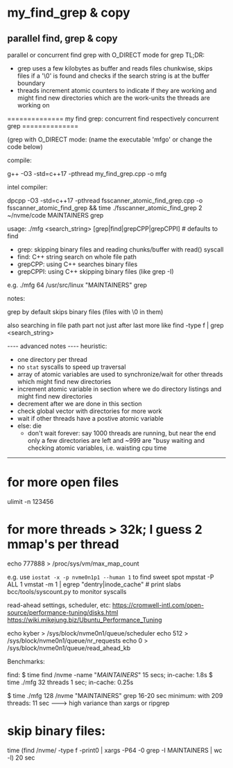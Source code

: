 # my_find_grep & copy
## parallel find, grep & copy

parallel or concurrent find grep with O_DIRECT mode for grep
TL;DR:

- grep uses a few kilobytes as buffer and reads files chunkwise, skips files if a '\0' is found and checks if the search string is at the buffer boundary
- threads increment atomic counters to indicate if they are working and might find new directories which are the work-units the threads are working on

============== my find grep: concurrent find respectively concurrent grep ==============

(grep with O_DIRECT mode: (name the executable 'mfgo' or change the code below)

compile:

g++ -O3 -std=c++17 -pthread my_find_grep.cpp -o mfg 

intel compiler:

dpcpp -O3 -std=c++17 -pthread fsscanner_atomic_find_grep.cpp -o fsscanner_atomic_find_grep && time ./fsscanner_atomic_find_grep 2 ~/nvme/code MAINTAINERS grep

usage:
./mfg <number of threads> <path> <search_string> [grep|find|grepCPP|grepCPPI]  # defaults to find

- grep: skipping binary files and reading chunks/buffer with read() syscall
- find: C++ string search on whole file path
- grepCPP: using C++ searches binary files
- grepCPPI: using C++ skipping binary files (like grep -I)

e.g. ./mfg 64 /usr/src/linux  "MAINTAINERS" grep

notes:

grep by default skips binary files (files with \0 in them)

also searching in file path part not just after last  more like find -type f <path> | grep <search_string>

---- advanced notes ----
heuristic: 
- one directory per thread
- no `stat` syscalls to speed up traversal
- array of atomic variables are used to synchronize/wait for other threads which might find new directories
- increment atomic variable in section where we do directory listings and might find new directories
- decrement after we are done in this section
- check global vector with directories for more work
- wait if other threads have a postive atomic variable
- else: die
    - don't wait forever: say 1000 threads are running, but near the end only a few directories are left and ~999 are "busy waiting and checking atomic variables, i.e. waisting cpu time
----

# for more open files
ulimit -n 123456
# for more threads > 32k; I guess 2 mmap's per thread
echo 777888 >  /proc/sys/vm/max_map_count

e.g. use `iostat -x -p nvme0n1p1 --human 1` to find sweet spot
mpstat -P ALL 1
vmstat -m 1  | egrep "dentry|inode_cache" # print slabs
bcc/tools/syscount.py to monitor syscalls

read-ahead settings, scheduler, etc: https://cromwell-intl.com/open-source/performance-tuning/disks.html
https://wiki.mikejung.biz/Ubuntu_Performance_Tuning

echo kyber > /sys/block/nvme0n1/queue/scheduler
echo 512 > /sys/block/nvme0n1/queue/nr_requests
echo 0 > /sys/block/nvme0n1/queue/read_ahead_kb

Benchmarks:

find:
$ time find /nvme -name "*MAINTAINERS*"
15 secs; in-cache: 1.8s
$ time ./mfg 32 threads
1 sec; in-cache: 0.25s

$ time ./mfg 128 /nvme "MAINTAINERS" grep
16-20 sec
minimum: with 209 threads: 11 sec ---> high variance than xargs or ripgrep

# skip binary files:
time (find /nvme/ -type f -print0  | xargs -P64 -0 grep -I MAINTAINERS | wc -l)
 20 sec

